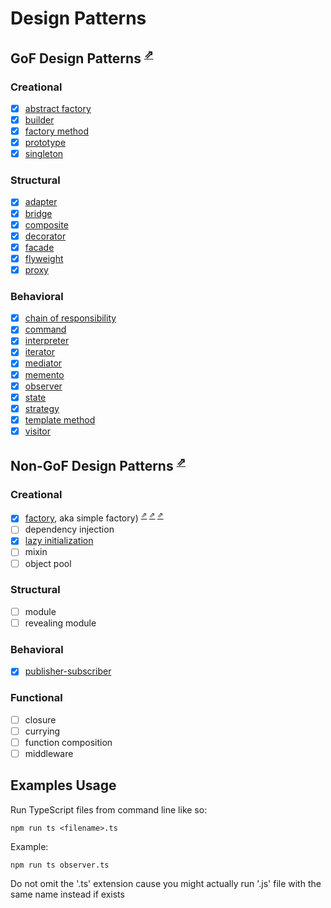 # Design Patterns

## GoF Design Patterns <sup>[⇗](https://en.wikipedia.org/wiki/Design_Patterns)</sup>

### Creational
- [x] [abstract factory](abstract-factory.md)
- [x] [builder](builder.md)
- [x] [factory method](factory-method.md)
- [x] [prototype](prototype.md)
- [x] [singleton](singleton.md)

### Structural
- [x] [adapter](adapter.md)
- [x] [bridge](bridge.md)
- [x] [composite](composite.md)
- [x] [decorator](decorator.md)
- [x] [facade](facade.md)
- [x] [flyweight](flyweight.md)
- [x] [proxy](proxy.md)

### Behavioral
- [x] [chain of responsibility](chain-of-responsibility.md)
- [x] [command](command.md)
- [x] [interpreter](interpreter.md)
- [x] [iterator](iterator.md)
- [x] [mediator](mediator.md)
- [x] [memento](memento.md)
- [x] [observer](observer.md)
- [x] [state](state.md)
- [x] [strategy](strategy.md)
- [x] [template method](template-method.md)
- [x] [visitor](visitor.md)

## Non-GoF Design Patterns <sup>[⇗](https://en.wikipedia.org/wiki/Software_design_pattern)</sup>

### Creational
- [x] [factory](simple-factory.md), aka simple factory) <sup>[⇗](https://refactoring.guru/design-patterns/factory-comparison) [⇗](https://en.wikipedia.org/wiki/Factory_(object-oriented_programming)) [⇗](https://www.oodesign.com/factory-pattern.html)</sup>
- [ ] dependency injection
- [x] [lazy initialization](lazy-initialization.ts)
- [ ] mixin
- [ ] object pool
### Structural
- [ ] module
- [ ] revealing module
### Behavioral
- [x] [publisher-subscriber](pubsub.md)
### Functional
- [ ] closure
- [ ] currying
- [ ] function composition
- [ ] middleware

## Examples Usage

Run TypeScript files from command line like so:
```
npm run ts <filename>.ts
```

Example:
```
npm run ts observer.ts
```

Do not omit the '.ts' extension cause you might actually run '.js' file with the same name instead if exists

